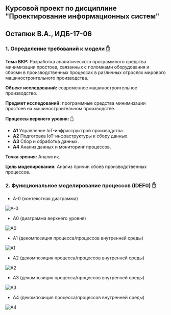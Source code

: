 
## Курсовой проект по дисциплине "Проектирование информационных систем"

## Остапюк В.А., ИДБ-17-06

### 1. Определение требований к модели [✋](https://github.com/stankin/design-part-2/wiki/LR-1)

**Тема ВКР:** Разработка аналитического программного средства минимизации простоев, связанных с поломками оборудования и сбоями в производственных процессах в различных отрослях мирового машиностроительного производства. 

**Объект исследований:** современное машиностроительное производство.

**Предмет исследований:** программные средства минимизации простоев на машиностроительном производстве.

**Процессы верхнего уровня:** [✋](https://github.com/stankin/design-part-2/wiki/sem1)
* **А1** Управление IoT-инфраструктрой производства. 
* **А2** Подготовка IoT-инфраструктуры к сбору данных. 
* **А3** Сбор и обработка данных. 
* **А4** Анализ данных и мониторинг процессов.  

**Точка зрения:** Аналитик. 

**Цель моделирования:** Анализ причин сбоев производственных процессов. 

### 2. Функциональное моделирование процессов (IDEF0) [✋](https://github.com/stankin/design-part-2/wiki/LR-1)

* A-0 (контекстная диаграмма)

![A-0](https://github.com/PQlavka/victor.github.io/tree/main/coure_project/A-0.PNG?raw=true)

* A0 (диаграмма верхнего уровня)

![A0](https://github.com/PQlavka/victor.github.io/tree/main/coure_project/A0.PNG?raw=true)

* A1 (декомпозиция процесса/процессов внутренней среды)

![A1]()


* A2 (декомпозиция процесса/процессов внутренней среды)

![A2]()


* A3 (декомпозиция процесса/процессов внутренней среды)

![A3]()


* A4 (декомпозиция процесса/процессов внутренней среды)

![A4]()


